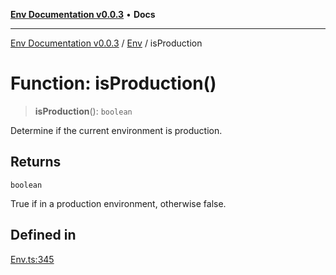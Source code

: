 [**Env Documentation v0.0.3**](../../README.md) • **Docs**

***

[Env Documentation v0.0.3](../../modules.md) / [Env](../README.md) / isProduction

# Function: isProduction()

> **isProduction**(): `boolean`

Determine if the current environment is production.

## Returns

`boolean`

True if in a production environment, otherwise false.

## Defined in

[Env.ts:345](https://github.com/stonemjs/env/blob/b9384c9f2eaa1e1c01fd002559fef84ab6a88948/src/Env.ts#L345)
